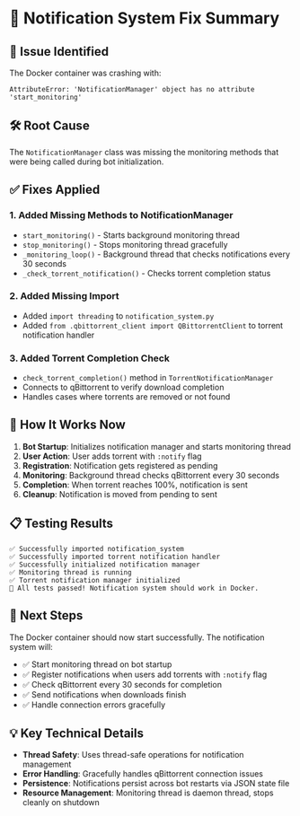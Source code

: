 # 🔧 Notification System Fix Summary

## 🚨 **Issue Identified**
The Docker container was crashing with:
```
AttributeError: 'NotificationManager' object has no attribute 'start_monitoring'
```

## 🛠️ **Root Cause**
The `NotificationManager` class was missing the monitoring methods that were being called during bot initialization.

## ✅ **Fixes Applied**

### 1. **Added Missing Methods to NotificationManager**
- `start_monitoring()` - Starts background monitoring thread
- `stop_monitoring()` - Stops monitoring thread gracefully  
- `_monitoring_loop()` - Background thread that checks notifications every 30 seconds
- `_check_torrent_notification()` - Checks torrent completion status

### 2. **Added Missing Import**
- Added `import threading` to `notification_system.py`
- Added `from .qbittorrent_client import QBittorrentClient` to torrent notification handler

### 3. **Added Torrent Completion Check**
- `check_torrent_completion()` method in `TorrentNotificationManager`
- Connects to qBittorrent to verify download completion
- Handles cases where torrents are removed or not found

## 🎯 **How It Works Now**

1. **Bot Startup**: Initializes notification manager and starts monitoring thread
2. **User Action**: User adds torrent with `:notify` flag  
3. **Registration**: Notification gets registered as pending
4. **Monitoring**: Background thread checks qBittorrent every 30 seconds
5. **Completion**: When torrent reaches 100%, notification is sent
6. **Cleanup**: Notification is moved from pending to sent

## 📋 **Testing Results**
```
✅ Successfully imported notification_system
✅ Successfully imported torrent notification handler  
✅ Successfully initialized notification manager
✅ Monitoring thread is running
✅ Torrent notification manager initialized
🎉 All tests passed! Notification system should work in Docker.
```

## 🔄 **Next Steps**
The Docker container should now start successfully. The notification system will:
- ✅ Start monitoring thread on bot startup
- ✅ Register notifications when users add torrents with `:notify` flag
- ✅ Check qBittorrent every 30 seconds for completion
- ✅ Send notifications when downloads finish
- ✅ Handle connection errors gracefully

## 💡 **Key Technical Details**
- **Thread Safety**: Uses thread-safe operations for notification management
- **Error Handling**: Gracefully handles qBittorrent connection issues
- **Persistence**: Notifications persist across bot restarts via JSON state file
- **Resource Management**: Monitoring thread is daemon thread, stops cleanly on shutdown
